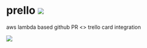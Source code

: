 # prello [![](https://travis-ci.org/nonrational/prello.svg?branch=master)](https://travis-ci.org/nonrational/prello)

aws lambda based github PR <> trello card integration

![](http://i.imgur.com/rCi0UnS.png)

